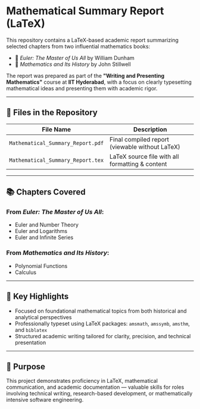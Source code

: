 # Mathematical Summary Report (LaTeX)

This repository contains a LaTeX-based academic report summarizing selected chapters from two influential mathematics books:

- 📘 *Euler: The Master of Us All* by William Dunham  
- 📘 *Mathematics and Its History* by John Stillwell  

The report was prepared as part of the **"Writing and Presenting Mathematics"** course at **IIT Hyderabad**, with a focus on clearly typesetting mathematical ideas and presenting them with academic rigor.

---

## 📄 Files in the Repository

| File Name                        | Description                                     |
|----------------------------------|-------------------------------------------------|
| `Mathematical_Summary_Report.pdf` | Final compiled report (viewable without LaTeX) |
| `Mathematical_Summary_Report.tex` | LaTeX source file with all formatting & content|

---

## 📚 Chapters Covered

### From *Euler: The Master of Us All*:
- Euler and Number Theory  
- Euler and Logarithms  
- Euler and Infinite Series  

### From *Mathematics and Its History*:
- Polynomial Functions  
- Calculus

---

## 🧠 Key Highlights

- Focused on foundational mathematical topics from both historical and analytical perspectives  
- Professionally typeset using LaTeX packages: `amsmath`, `amssymb`, `amsthm`, and `biblatex`  
- Structured academic writing tailored for clarity, precision, and technical presentation

---

## 🎯 Purpose

This project demonstrates proficiency in LaTeX, mathematical communication, and academic documentation — valuable skills for roles involving technical writing, research-based development, or mathematically intensive software engineering.



